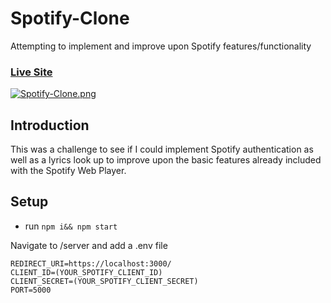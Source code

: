 # Spotify-Clone
Attempting to implement and improve upon Spotify features/functionality

### [Live Site](https://lambify-clone.netlify.app/)

[![Spotify-Clone.png](https://i.postimg.cc/N0TSwtLq/Spotify-Clone.png)](https://postimg.cc/zLz0n9n0)

## Introduction
This was a challenge to see if I could implement Spotify authentication as well as a lyrics look up to improve upon the basic features already included with the Spotify Web Player.

## Setup
- run ```npm i&& npm start```

Navigate to /server and add a .env file

```
REDIRECT_URI=https://localhost:3000/
CLIENT_ID=(YOUR_SPOTIFY_CLIENT_ID)
CLIENT_SECRET=(YOUR_SPOTIFY_CLIENT_SECRET)
PORT=5000
```
